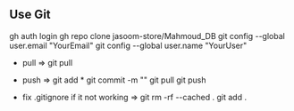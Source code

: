 ## Use Git
gh auth login
gh repo clone jasoom-store/Mahmoud_DB
git config --global user.email "YourEmail"
git config --global user.name "YourUser"

- pull => 
git pull

- push => 
git add *
git commit -m ""
git pull <!-- if you have friends on your project. -->
git push

- fix .gitignore if it not working => 
git rm -rf --cached .
git add .
